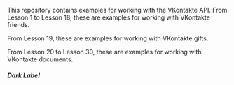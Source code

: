 This repository contains examples for working with the VKontakte API.
From Lesson 1 to Lesson 18, these are examples for working with VKontakte friends.

From Lesson 19, these are examples for working with VKontakte gifts.

From Lesson 20 to Lesson 30, these are examples for working with VKontakte documents.

###### **Dark Label**
